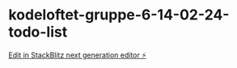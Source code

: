 # kodeloftet-gruppe-6-14-02-24-todo-list

[Edit in StackBlitz next generation editor ⚡️](https://stackblitz.com/~/github.com/LarsGJobloop/kodeloftet-gruppe-6-14-02-24-todo-list)